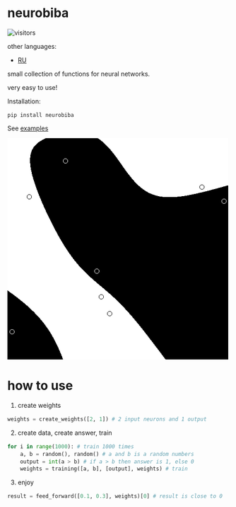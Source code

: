 # neurobiba

![visitors](https://visitor-badge.laobi.icu/badge?page_id=displaceman.neurobiba)

other languages:

- [RU](./README.ru.md)

small collection of functions for neural networks.

very easy to use!

Installation:

```
pip install neurobiba
```

See [examples](./examples)

![example_01](./examples/example_01.PNG)

# how to use

1. create weights

```python
weights = create_weights([2, 1]) # 2 input neurons and 1 output
```

2. create data, create answer, train

```python
for i in range(1000): # train 1000 times
    a, b = random(), random() # a and b is a random numbers
    output = int(a > b) # if a > b then answer is 1, else 0
    weights = training([a, b], [output], weights) # train
```

3. enjoy

```python
result = feed_forward([0.1, 0.3], weights)[0] # result is close to 0
```
